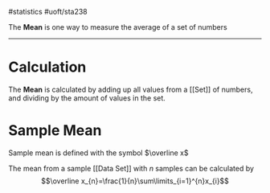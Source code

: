 #statistics #uoft/sta238 

The **Mean** is one way to measure the average of a set of numbers

---

# Calculation
The **Mean** is calculated by adding up all values from a [[Set]] of numbers, and dividing by the amount of values in the set.

# Sample Mean
Sample mean is defined with the symbol $\overline x$

The mean from a sample [[Data Set]] with $n$ samples can be calculated by $$\overline x_{n}=\frac{1}{n}\sum\limits_{i=1}^{n}x_{i}$$
